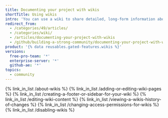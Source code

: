 ```yaml
---
title: Documenting your project with wikis
shortTitle: Using wikis
intro: 'You can use a wiki to share detailed, long-form information about your project.'
redirect_from:
  - /categories/49/articles/
  - /categories/wiki/
  - /articles/documenting-your-project-with-wikis
  - /github/building-a-strong-community/documenting-your-project-with-wikis
product: '{% data reusables.gated-features.wikis %}'
versions:
  free-pro-team: '*'
  enterprise-server: '*'
  github-ae: '*'
topics:
  - community
---
```


{% link_in_list /about-wikis %}
{% link_in_list /adding-or-editing-wiki-pages %}
{% link_in_list /creating-a-footer-or-sidebar-for-your-wiki %}
{% link_in_list /editing-wiki-content %}
{% link_in_list /viewing-a-wikis-history-of-changes %}
{% link_in_list /changing-access-permissions-for-wikis %}
{% link_in_list /disabling-wikis %}